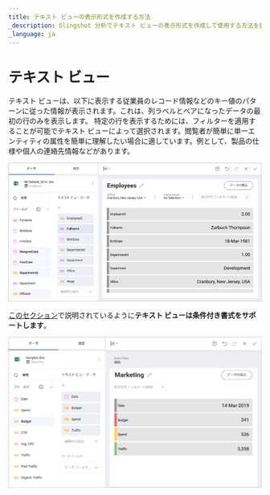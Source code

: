 ```yaml
---
title: テキスト ビューの表示形式を作成する方法
_description: Slingshot 分析でテキスト ビューの表示形式を作成して使用する方法を説明します。
_language: ja
---
```


# テキスト ビュー

テキスト ビューは、以下に表示する従業員のレコード情報などのキー値のパターンに従った情報が表示されます。これは、列ラベルとペアになったデータの最初の行のみを表示します。
特定の行を表示するためには、フィルターを適用することが可能でテキスト ビューによって選択されます。閲覧者が簡単に単一エンティティの属性を簡単に理解したい場合に適しています。例として、製品の仕様や個人の連絡先情報などがあります。

<img src="images/text-view-visualization-editor.png" alt="Text View in the Visualization editor" class="responsive-img"/>

[このセクション](~/jp/data-visualizations/fields/conditional-formatting.html)で説明されているように**テキスト ビューは条件付き書式をサポートします**。

<img src="images/text-view-conditional-formatting.png" alt="TextViewConditionalFormatting\_All" class="responsive-img"/>
